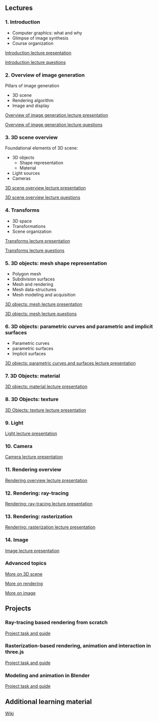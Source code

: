 
## Lectures

### 1. Introduction

* Computer graphics: what and why
* Glimpse of image synthesis
* Course organization

[Introduction lecture presentation](https://github.com/lorentzo/IntroductionToComputerGraphics/tree/main/lectures/1_introduction)

[Introduction lecture questions](https://github.com/lorentzo/IntroductionToComputerGraphics/tree/main/lectures/1_introduction)

### 2. Overview of image generation

Pillars of image generation
* 3D scene
* Rendering algorithm
* Image and display

[Overview of image generation lecture presentation](https://github.com/lorentzo/IntroductionToComputerGraphics/tree/main/lectures/2_overview_computer_image_generation)

[Overview of image generation lecture questions](https://github.com/lorentzo/IntroductionToComputerGraphics/tree/main/lectures/2_overview_computer_image_generation)

### 3. 3D scene overview

Foundational elements of 3D scene:
* 3D objects
  * Shape representation
  * Material
* Light sources
* Cameras

[3D scene overview lecture presentation](https://github.com/lorentzo/IntroductionToComputerGraphics/tree/main/lectures/3_3d_scene_overview)

[3D scene overview lecture questions](https://github.com/lorentzo/IntroductionToComputerGraphics/tree/main/lectures/3_3d_scene_overview)

### 4. Transforms

* 3D space
* Transformations
* Scene organization

[Transforms lecture presentation](https://github.com/lorentzo/IntroductionToComputerGraphics/tree/main/lectures/4_transforms)

[Transforms lecture questions](https://github.com/lorentzo/IntroductionToComputerGraphics/tree/main/lectures/4_transforms)

### 5. 3D objects: mesh shape representation

* Polygon mesh
* Subdivision surfaces
* Mesh and rendering
* Mesh data-structures
* Mesh modeling and acquisition

[3D objects: mesh lecture presentation](https://github.com/lorentzo/IntroductionToComputerGraphics/tree/main/lectures/5_mesh)

[3D objects: mesh lecture questions](https://github.com/lorentzo/IntroductionToComputerGraphics/tree/main/lectures/5_mesh)

### 6. 3D objects: parametric curves and parametric and implicit surfaces

* Parametric curves
* parametric surfaces
* Implicit surfaces

[3D objects: parametric curves and surfaces lecture presentation](https://github.com/lorentzo/IntroductionToComputerGraphics/tree/main/lectures/6_parametric_curves_surfaces)

### 7. 3D Objects: material

[3D objects: material lecture presentation](https://github.com/lorentzo/IntroductionToComputerGraphics/tree/main/lectures/7_material)

### 8. 3D Objects: texture

[3D Objects: texture lecture presentation](https://github.com/lorentzo/IntroductionToComputerGraphics/tree/main/lectures/8_texture)

### 9. Light

[Light lecture presentation](https://github.com/lorentzo/IntroductionToComputerGraphics/tree/main/lectures/9_light)

### 10. Camera

[Camera lecture presentation](https://github.com/lorentzo/IntroductionToComputerGraphics/tree/main/lectures/10_camera)

### 11. Rendering overview

[Rendering overview lecture presentation](https://github.com/lorentzo/IntroductionToComputerGraphics/tree/main/lectures/11_rendering_overview)

### 12. Rendering: ray-tracing

[Rendering: ray-tracing lecture presentation](https://github.com/lorentzo/IntroductionToComputerGraphics/tree/main/lectures/12_rendering_raytracing)

### 13. Rendering: rasterization

[Rendering: rasterization lecture presentation](https://github.com/lorentzo/IntroductionToComputerGraphics/tree/main/lectures/13_rendering_rasterization)

### 14. Image
[Image lecture presentation](https://github.com/lorentzo/IntroductionToComputerGraphics/tree/main/lectures/14_image)

### Advanced topics

[More on 3D scene](https://github.com/lorentzo/IntroductionToComputerGraphics/tree/main/lectures/15_more_3d_scene)

[More on rendering](https://github.com/lorentzo/IntroductionToComputerGraphics/tree/main/lectures/16_more_rendering)

[More on image](https://github.com/lorentzo/IntroductionToComputerGraphics/tree/main/lectures/17_more_images)


## Projects

### Ray-tracing based rendering from scratch

[Project task and guide](https://github.com/lorentzo/IntroductionToComputerGraphics/tree/main/projects/renderer_ray_tracing)

### Rasterization-based rendering, animation and interaction in three.js

[Project task and guide](https://github.com/lorentzo/IntroductionToComputerGraphics/tree/main/projects/renderer_rasterization)

### Modeling and animation in Blender

[Project task and guide](https://github.com/lorentzo/IntroductionToComputerGraphics/tree/main/projects/modeling_animation)

## Additional learning material

[Wiki](https://github.com/lorentzo/IntroductionToComputerGraphics/wiki)
